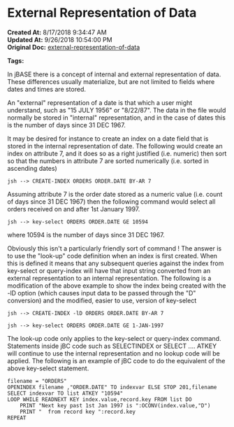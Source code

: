 # External Representation of Data

**Created At:** 8/17/2018 9:34:47 AM  
**Updated At:** 9/26/2018 10:54:00 PM  
**Original Doc:** [external-representation-of-data](https://docs.jbase.com/48152-indexes/external-representation-of-data)  

**Tags:**
<badge text='file indexing' vertical='middle' />

In jBASE there is a concept of internal and external representation of data. These differences usually materialize, but are not limited to fields where dates and times are stored.

An "external" representation of a date is that which a user might understand, such as "15 JULY 1956" or "8/22/87". The data in the file would normally be stored in "internal" representation, and in the case of dates this is the number of days since 31 DEC 1967.

It may be desired for instance to create an index on a date field that is stored in the internal representation of date. The following would create an index on attribute 7, and it does so as a right justified (i.e. numeric) then sort so that the numbers in attribute 7 are sorted numerically (i.e. sorted in ascending dates)

```
jsh --> CREATE-INDEX ORDERS ORDER.DATE BY-AR 7
```

Assuming attribute 7 is the order date stored as a numeric value (i.e. count of days since 31 DEC 1967) then the following command would select all orders received on and after 1st January 1997.

```
jsh --> key-select ORDERS ORDER.DATE GE 10594
```

where 10594 is the number of days since 31 DEC 1967.

Obviously this isn't a particularly friendly sort of command ! The answer is to use the "look-up" code definition when an index is first created. When this is defined it means that any subsequent queries against the index from key-select or query-index will have that input string converted from an external representation to an internal representation. The following is a modification of the above example to show the index being created with the -lD option (which causes input data to be passed through the "D" conversion) and the modified, easier to use, version of key-select

```
jsh --> CREATE-INDEX -lD ORDERS ORDER.DATE BY-AR 7
```

```
jsh --> key-select ORDERS ORDER.DATE GE 1-JAN-1997
```

The look-up code only applies to the key-select or query-index command. Statements inside jBC code such as SELECTINDEX or SELECT .... ATKEY will continue to use the internal representation and no lookup code will be applied. The following is an example of jBC code to do the equivalent of the above key-select statement.

```
filename = "ORDERS"
OPENINDEX filename ,"ORDER.DATE" TO indexvar ELSE STOP 201,filename
SELECT indexvar TO list ATKEY "10594"
LOOP WHILE READNEXT KEY index.value,record.key FROM list DO
    PRINT "Next key past 1st Jan 1997 is ":OCONV(index.value,"D")
    PRINT "  from record key ":record.key
REPEAT
```




